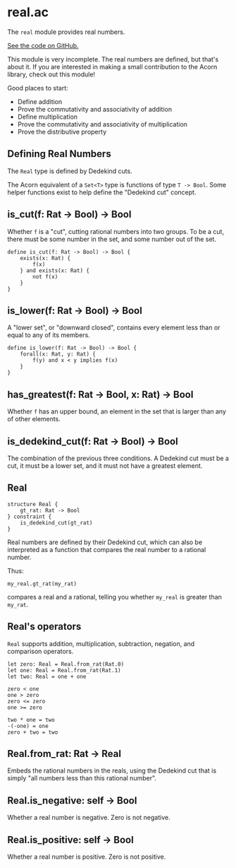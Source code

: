 # real.ac

The `real` module provides real numbers.

[See the code on GitHub.](https://github.com/acornprover/acornlib/blob/master/real.ac)

This module is very incomplete. The real numbers are defined, but that's about it. If you are interested in making a small contribution to the Acorn library, check out this module!

Good places to start:

- Define addition
- Prove the commutativity and associativity of addition
- Define multiplication
- Prove the commutativity and associativity of multiplication
- Prove the distributive property

## Defining Real Numbers

The `Real` type is defined by Dedekind cuts.

The Acorn equivalent of a `Set<T>` type is functions of type `T -> Bool`. Some helper functions exist to help
define the "Dedekind cut" concept.

## is_cut(f: Rat -> Bool) -> Bool

Whether `f` is a "cut", cutting rational numbers into two groups. To be a cut, there must be some number in the set, and some number out of the set.

```acorn
define is_cut(f: Rat -> Bool) -> Bool {
    exists(x: Rat) {
        f(x)
    } and exists(x: Rat) {
        not f(x)
    }
}
```

## is_lower(f: Rat -> Bool) -> Bool

A "lower set", or "downward closed", contains every element less than or equal to any of its members.

```acorn
define is_lower(f: Rat -> Bool) -> Bool {
    forall(x: Rat, y: Rat) {
        f(y) and x < y implies f(x)
    }
}
```

## has_greatest(f: Rat -> Bool, x: Rat) -> Bool

Whether `f` has an upper bound, an element in the set that is larger than any of other elements.

## is_dedekind_cut(f: Rat -> Bool) -> Bool

The combination of the previous three conditions. A Dedekind cut must be a cut, it must be a lower set, and it must not have a greatest element.

## Real

```acorn
structure Real {
    gt_rat: Rat -> Bool
} constraint {
    is_dedekind_cut(gt_rat)
}
```

Real numbers are defined by their Dedekind cut, which can also be interpreted as a function that compares
the real number to a rational number.

Thus:

```acorn
my_real.gt_rat(my_rat)
```

compares a real and a rational, telling you whether `my_real` is greater than `my_rat`.

## Real's operators

`Real` supports addition, multiplication, subtraction, negation, and comparison operators.

```acorn
let zero: Real = Real.from_rat(Rat.0)
let one: Real = Real.from_rat(Rat.1)
let two: Real = one + one

zero < one
one > zero
zero <= zero
one >= zero

two * one = two
-(-one) = one
zero + two = two
```

## Real.from_rat: Rat -> Real

Embeds the rational numbers in the reals, using the Dedekind cut that is simply "all numbers less than this rational number".

## Real.is_negative: self -> Bool

Whether a real number is negative. Zero is not negative.

## Real.is_positive: self -> Bool

Whether a real number is positive. Zero is not positive.
